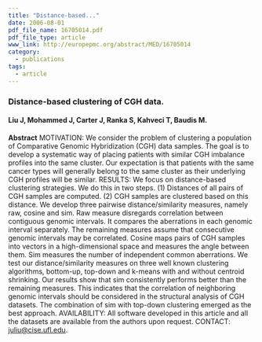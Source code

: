 ```yaml
---
title: "Distance-based..."
date: 2006-08-01
pdf_file_name: 16705014.pdf
pdf_file_type: article
www_link: http://europepmc.org/abstract/MED/16705014
category:
  - publications
tags:
  - article
---
```


### Distance-based clustering of CGH data.
#### Liu J, Mohammed J, Carter J, Ranka S, Kahveci T, Baudis M.

**Abstract** MOTIVATION: We consider the problem of clustering a population of Comparative Genomic Hybridization (CGH) data samples. The goal is to develop a systematic way of placing patients with similar CGH imbalance profiles into the same cluster. Our expectation is that patients with the same cancer types will generally belong to the same cluster as their underlying CGH profiles will be similar. RESULTS: We focus on distance-based clustering strategies. We do this in two steps. (1) Distances of all pairs of CGH samples are computed. (2) CGH samples are clustered based on this distance. We develop three pairwise distance/similarity measures, namely raw, cosine and sim. Raw measure disregards correlation between contiguous genomic intervals. It compares the aberrations in each genomic interval separately. The remaining measures assume that consecutive genomic intervals may be correlated. Cosine maps pairs of CGH samples into vectors in a high-dimensional space and measures the angle between them. Sim measures the number of independent common aberrations. We test our distance/similarity measures on three well known clustering algorithms, bottom-up, top-down and k-means with and without centroid shrinking. Our results show that sim consistently performs better than the remaining measures. This indicates that the correlation of neighboring genomic intervals should be considered in the structural analysis of CGH datasets. The combination of sim with top-down clustering emerged as the best approach. AVAILABILITY: All software developed in this article and all the datasets are available from the authors upon request. CONTACT: juliu@cise.ufl.edu.


